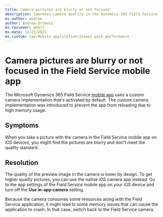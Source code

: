 ```yaml
---
title: Camera pictures are blurry or not focused
description: Improves camera quality in the Dynamics 365 Field Service mobile app on iOS devices by switching to the native iOS camera app.
ms.author: andreo
author: Andrea-Orimoto
ms.reviewer: mhart
ms.date: 12/21/2023
ms.custom: sap:Mobile application\Issues with performance
---
```

# Camera pictures are blurry or not focused in the Field Service mobile app

The Microsoft Dynamics 365 Field Service [mobile app](/dynamics365/field-service/mobile-powerapp-windows) uses a custom camera implementation that's activated by default. The custom camera implementation was introduced to prevent the app from reloading due to high memory usage.

## Symptoms

When you take a picture with the camera in the Field Service mobile app on iOS devices, you might find the pictures are blurry and don't meet the quality standard.

## Resolution

The quality of the preview image in the camera is lower by design. To get higher quality pictures, you can use the native iOS camera app instead. Go to the app settings of the Field Service mobile app on your iOS device and turn off the **Use in-app camera** setting.

Because the camera consumes some resources along with the Field Service application, it might lead to some memory issues that can cause the application to crash. In that case, switch back to the Field Service camera.
